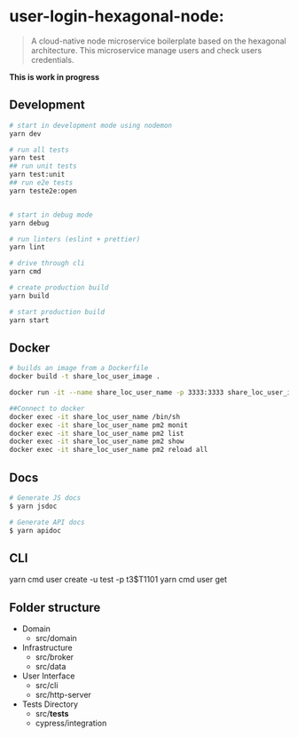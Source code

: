 # user-login-hexagonal-node:

> A cloud-native node microservice boilerplate based on the hexagonal architecture. This microservice manage users and check users credentials.

**This is work in progress**
 

## Development

```sh
# start in development mode using nodemon
yarn dev

# run all tests
yarn test
## run unit tests
yarn test:unit
## run e2e tests
yarn teste2e:open


# start in debug mode
yarn debug

# run linters (eslint + prettier)
yarn lint

# drive through cli
yarn cmd

# create production build
yarn build

# start production build
yarn start
```
## Docker
```bash
# builds an image from a Dockerfile
docker build -t share_loc_user_image .

docker run -it --name share_loc_user_name -p 3333:3333 share_loc_user_image

##Connect to docker
docker exec -it share_loc_user_name /bin/sh
docker exec -it share_loc_user_name pm2 monit
docker exec -it share_loc_user_name pm2 list
docker exec -it share_loc_user_name pm2 show
docker exec -it share_loc_user_name pm2 reload all
```

## Docs

```sh
# Generate JS docs
$ yarn jsdoc

# Generate API docs
$ yarn apidoc
```

## CLI
 yarn cmd user create -u test -p t3$T1101
 yarn cmd user get

## Folder structure
- Domain
  - src/domain
- Infrastructure
  - src/broker
  - src/data 
- User Interface
  - src/cli
  - src/http-server
- Tests Directory
  - src/__tests__
  - cypress/integration